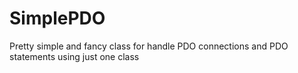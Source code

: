 # SimplePDO
Pretty simple and fancy class for handle PDO connections and PDO statements using just one class
